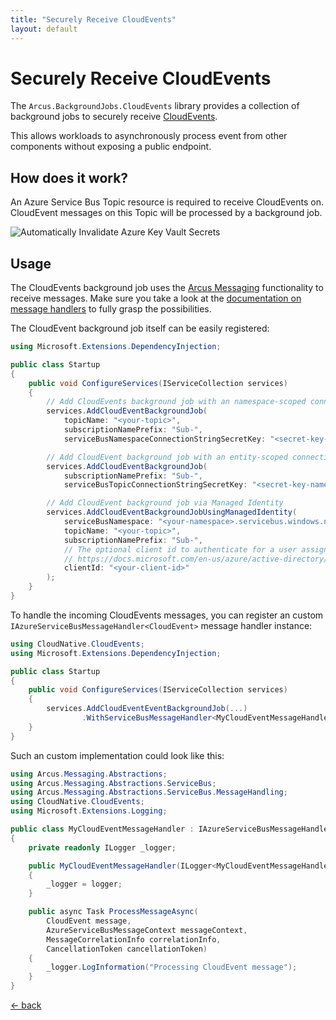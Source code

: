 ```yaml
---
title: "Securely Receive CloudEvents"
layout: default
---
```


# Securely Receive CloudEvents

The `Arcus.BackgroundJobs.CloudEvents` library provides a collection of background jobs to securely receive [CloudEvents](https://github.com/cloudevents/spec).

This allows workloads to asynchronously process event from other components without exposing a public endpoint.

## How does it work?

An Azure Service Bus Topic resource is required to receive CloudEvents on. CloudEvent messages on this Topic will be processed by a background job.

![Automatically Invalidate Azure Key Vault Secrets](/media/CloudEvents-Job.png)

## Usage

The CloudEvents background job uses the [Arcus Messaging](https://github.com/arcus-azure/arcus.messaging) functionality to receive messages. 
Make sure you take a look at the [documentation on message handlers](https://messaging.arcus-azure.net/features/message-pumps/service-bus) to fully grasp the possibilities.

The CloudEvent background job itself can be easily registered:

```csharp
using Microsoft.Extensions.DependencyInjection;

public class Startup
{
    public void ConfigureServices(IServiceCollection services)
    {
        // Add CloudEvents background job with an namespace-scoped connection string.
        services.AddCloudEventBackgroundJob(
            topicName: "<your-topic>",
            subscriptionNamePrefix: "Sub-",
            serviceBusNamespaceConnectionStringSecretKey: "<secret-key-name-for-servicebus-namespace-connection-string>");

        // Add CloudEvent background job with an entity-scoped connection string.
        services.AddCloudEventBackgroundJob(
            subscriptionNamePrefix: "Sub-",
            serviceBusTopicConnectionStringSecretKey: "<secret-key-name-for-servicebus-topic-connection-string>");

        // Add CloudEvent background job via Managed Identity
        services.AddCloudEventBackgroundJobUsingManagedIdentity(
            serviceBusNamespace: "<your-namespace>.servicebus.windows.net",
            topicName: "<your-topic>",
            subscriptionNamePrefix: "Sub-",
            // The optional client id to authenticate for a user assigned managed identity. More information on user assigned managed identities cam be found here:
            // https://docs.microsoft.com/en-us/azure/active-directory/managed-identities-azure-resources/overview#how-a-user-assigned-managed-identity-works-with-an-azure-vm
            clientId: "<your-client-id>"
        );
    }
}
```

To handle the incoming CloudEvents messages, you can register an custom `IAzureServiceBusMessageHandler<CloudEvent>` message handler instance:

```csharp
using CloudNative.CloudEvents;
using Microsoft.Extensions.DependencyInjection;

public class Startup
{
    public void ConfigureServices(IServiceCollection services)
    {
        services.AddCloudEventEventBackgroundJob(...)
                .WithServiceBusMessageHandler<MyCloudEventMessageHandler, CloudEvent>();
    }
}
```

Such an custom implementation could look like this:

```csharp
using Arcus.Messaging.Abstractions;
using Arcus.Messaging.Abstractions.ServiceBus;
using Arcus.Messaging.Abstractions.ServiceBus.MessageHandling;
using CloudNative.CloudEvents;
using Microsoft.Extensions.Logging;

public class MyCloudEventMessageHandler : IAzureServiceBusMessageHandler<CloudEvent>
{
    private readonly ILogger _logger;

    public MyCloudEventMessageHandler(ILogger<MyCloudEventMessageHandler> logger)
    {
        _logger = logger;
    }

    public async Task ProcessMessageAsync(
        CloudEvent message,
        AzureServiceBusMessageContext messageContext,
        MessageCorrelationInfo correlationInfo,
        CancellationToken cancellationToken)
    {
        _logger.LogInformation("Processing CloudEvent message");
    }
}
```

[&larr; back](/)
